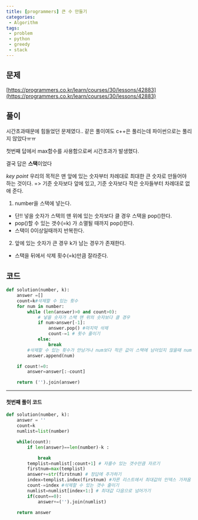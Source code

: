 ```yaml
---
title: [programmers] 큰 수 만들기
categories:
 - Algorithm
tags:
 - problem
 - python
 - greedy
 - stack
---
```


## 문제

[https://programmers.co.kr/learn/courses/30/lessons/42883](https://programmers.co.kr/learn/courses/30/lessons/42883)

## 풀이



시간초과때문에 힘들었던 문제였다..
같은 풀이여도 c++은 풀리는데 파이썬으로는 풀리지 않았다ㅠㅠ

첫번째 답에서 max함수를 사용함으로써 시간초과가 발생했다.

결국 답은 **스택**이었다

*key point*
우리의 목적은 맨 앞에 있는 숫자부터 차례대로 최대한 큰 숫자로 만들어야 하는 것이다.
=> 기준 숫자보다 앞에 있고, 기준 숫자보다 작은 숫자들부터 차례대로 없애 준다.

1. number을 스택에 넣는다.
- 단!! 넣을 숫자가 스택의 맨 위에 있는 숫자보다 클 경우 스택을 pop()한다.
- pop()할 수 있는 갯수(=k) 가 소멸될 때까지 pop()한다.
- 스택이 0이상일때까지 반복한다.

2. 앞에 있는 숫자가 큰 경우 k가 남는 경우가 존재한다.
- 스택을 뒤에서 삭제 횟수(=k)만큼 잘라준다.

## 코드

```Python
def solution(number, k):
    answer =[]
    count=k#삭제할 수 있는 횟수
    for num in number:
        while (len(answer)>0 and count>0):
            # 넣을 숫자가 스택 맨 위의 숫자보다 클 경우
            if num>answer[-1]:
                answer.pop() #마지막 삭제
                count-=1 # 횟수 줄이기
            else:
                break
        #삭제할 수 있는 횟수가 안남거나 num보다 작은 값이 스택에 남아있지 않을때 num을 넣어준다.
        answer.append(num)

    if count!=0:
        answer=answer[:-count]

    return ('').join(answer)
```

_ _ _

#### 첫번째 풀이 코드
```python
def solution(number, k):
    answer = ''
    count=k
    numlist=list(number)

    while(count):
        if len(answer)==len(number)-k :

            break
        templist=numlist[:count+1] # 자를수 있는 갯수만큼 자르기
        firstnum=max(templist)
        answer+=str(firstnum) # 정답에 추가하기
        index=templist.index(firstnum) #자른 리스트에서 최대값의 인덱스 가져옴
        count-=index #삭제할 수 있는 갯수 줄이기
        numlist=numlist[index+1:] # 최대값 다음으로 넘어가기
        if(count==0):
            answer+=('').join(numlist)

    return answer
```
